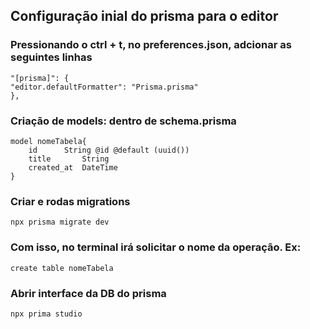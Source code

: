 
## Configuração inial do prisma para o editor
### Pressionando o ctrl + t, no preferences.json, adcionar as seguintes linhas

	"[prisma]": {
	"editor.defaultFormatter": "Prisma.prisma"
	},


###  Criação de models: dentro de schema.prisma

	model nomeTabela{
		id		String @id @default (uuid())
		title		String
		created_at	DateTime
	}


### Criar e rodas migrations
	
	npx prisma migrate dev 

###  Com isso, no terminal irá solicitar o nome da operação. Ex:

	create table nomeTabela

### Abrir interface da DB do prisma

	npx prima studio